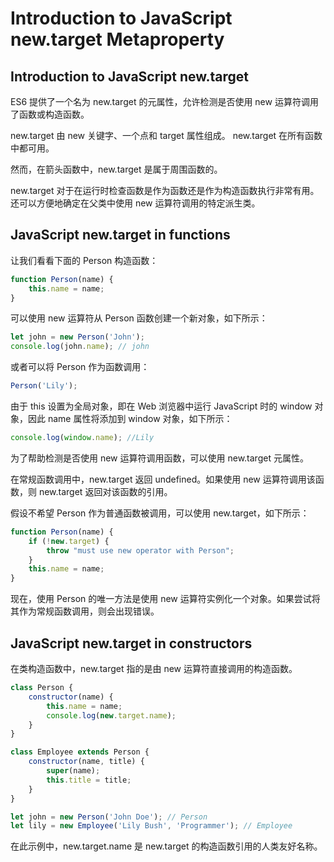 # Introduction to JavaScript new.target Metaproperty

## Introduction to JavaScript new.target

ES6 提供了一个名为 new.target 的元属性，允许检测是否使用 new 运算符调用了函数或构造函数。

new.target 由 new 关键字、一个点和 target 属性组成。 new.target 在所有函数中都可用。

然而，在箭头函数中，new.target 是属于周围函数的。

new.target 对于在运行时检查函数是作为函数还是作为构造函数执行非常有用。还可以方便地确定在父类中使用 new 运算符调用的特定派生类。

## JavaScript new.target in functions

让我们看看下面的 Person 构造函数：

```js
function Person(name) {
    this.name = name;
}
```

可以使用 new 运算符从 Person 函数创建一个新对象，如下所示：

```js
let john = new Person('John');
console.log(john.name); // john
```

或者可以将 Person 作为函数调用：

```js
Person('Lily');
```

由于 this 设置为全局对象，即在 Web 浏览器中运行 JavaScript 时的 window 对象，因此 name 属性将添加到 window 对象，如下所示：

```js
console.log(window.name); //Lily
```

为了帮助检测是否使用 new 运算符调用函数，可以使用 new.target 元属性。

在常规函数调用中，new.target 返回 undefined。如果使用 new 运算符调用该函数，则 new.target 返回对该函数的引用。

假设不希望 Person 作为普通函数被调用，可以使用 new.target，如下所示：

```js
function Person(name) {
    if (!new.target) {
        throw "must use new operator with Person";
    }
    this.name = name;
}
```

现在，使用 Person 的唯一方法是使用 new 运算符实例化一个对象。如果尝试将其作为常规函数调用，则会出现错误。

## JavaScript new.target in constructors

在类构造函数中，new.target 指的是由 new 运算符直接调用的构造函数。

```js
class Person {
    constructor(name) {
        this.name = name;
        console.log(new.target.name);
    }
}

class Employee extends Person {
    constructor(name, title) {
        super(name);
        this.title = title;
    }
}

let john = new Person('John Doe'); // Person
let lily = new Employee('Lily Bush', 'Programmer'); // Employee
```

在此示例中，new.target.name 是 new.target 的构造函数引用的人类友好名称。